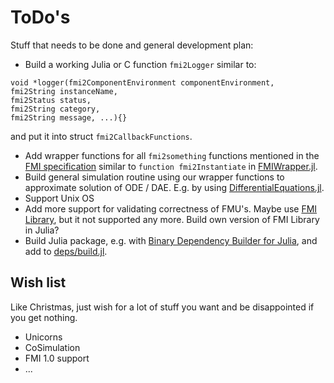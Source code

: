 # ToDo's

Stuff that needs to be done and general development plan:

* Build a working Julia or C function `fmi2Logger` similar to:
```
void *logger(fmi2ComponentEnvironment componentEnvironment,
fmi2String instanceName,
fmi2Status status,
fmi2String category,
fmi2String message, ...){}
```
and put it into struct `fmi2CallbackFunctions`.
* Add wrapper functions for all `fmi2something` functions mentioned in the
[FMI specification](https://svn.modelica.org/fmi/branches/public/specifications/v2.0/FMI_for_ModelExchange_and_CoSimulation_v2.0.pdf) similar to `function
fmi2Instantiate` in [FMIWrapper.jl](https://servant-om.fh-bielefeld.de/gitlab/AnHeuermann/FMU_JL_Simulator/blob/master/src/FMIWrapper.jl).
* Build general simulation routine using our wrapper functions to approximate
solution of ODE / DAE. E.g. by using [DifferentialEquations.jl](https://github.com/JuliaDiffEq/DifferentialEquations.jl).
* Support Unix OS
* Add more support for validating correctness of FMU's. Maybe use [FMI Library](https://jmodelica.org/), but it not supported any more. Build own version of FMI
Library in Julia?
* Build Julia package, e.g. with [Binary Dependency Builder for Julia](https://github.com/JuliaPackaging/BinaryBuilder.jl), and add to [deps/build.jl](https://servant-om.fh-bielefeld.de/gitlab/AnHeuermann/FMU_JL_Simulator/blob/master/deps/build.jl).

## Wish list
Like Christmas, just wish for a lot of stuff you want and be disappointed if
you get nothing.
* Unicorns
* CoSimulation
* FMI 1.0 support
* ...
